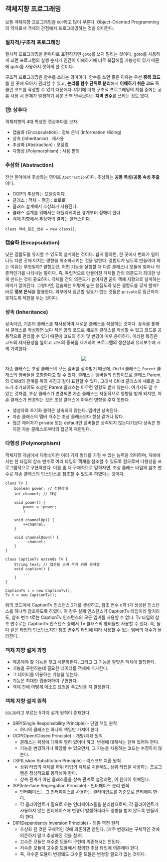 ## 객체지향 프로그래밍

보통 객체지향 프로그래밍을 `OOP`라고 많이 부른다. Object-Oriented Programming의 약자로서 객체의 관점에서 프로그래밍하는 것을 의미한다.

### 절차적/구조적 프로그래밍 

절차적 프로그래밍을 한마디로 표현하자면 `goto`를 쓰지 말라는 것이다. goto를 사용하게 되면 프로그램의 실행 순서가 인간이 이해하기에 너무 복잡해질 가능성이 있기 때문에 goto를 사용하지 못하게 한 것이다.

구조적 프로그래밍은 함수를 쓰라는 의미이다. 함수를 쓰면 좋은 이유는 우선 **중복 코드**를 한 곳에 모아서 관리할 수 있고, **논리를 함수 단위로 분리**해서 **이해하기 쉬운 코드** 즉 클린 코드를 작성할 수 있기 때문에다. 여기에 더해 구조적 프로그래밍의 지침 중에는 공유 사용 시 문제가 발생하기 쉬운 전역 변수보다는 **지역 변수**를 쓰라는 것도 있다.

### 캡! 상추다 

객체지향의 4대 특성인 캡상추다를 보자.

- 캡슐화 (Encapsulation) : 정보 은닉 (Information Hiding)
- 상속 (Inheritance) : 재사용
- 추상화 (Abstraction) : 모델링 
- 다형성 (Polymorphism) : 사용 편의 

### 추상화 (Abstraction)

전산 분야에서 추상화는 영어로 `Abstraction`이다. 추상화는 **공통 특성/공통 속성 추출**이다.

- OOP의 추상화는 모델링이다.
- 클래스 : 객체 = 펭귄 : 뽀로로 
- 클래스 설계에서 추상화가 사용된다.
- 클래스 설계를 위해서는 애플리케이션 경계부터 정해야 한다.
- 객체 지향에서 추상화의 결과는 클래스이다.

```
class 객체_참조_변수 = new class();
```

### 캡슐화 (Encapsulation)

낮은 결합도를 유지할 수 있도록 설계하는 것이다. 쉽게 말하면, 한 곳에서 변화가 일어나도 다른 곳에 미치는 영향을 최소화시키는 것을 말한다. 결합도가 낮도록 만들어야 하는 이유는 무엇일까? 결합도란, 어떤 기능을 실행할 때 다른 클래스나 모듈에 얼마나 의존적인가를 나타내는 말이다. 즉, 독립적으로 만들어진 객체들 간의 의존도가 최대한 낮게 만드는 것이 중요하다. 객체들 간의 의존도가 높아지면 굳이 객체 지향으로 설계하는 의미가 없어진다. 그렇다면, 캡슐화는 어떻게 높은 응집도와 낮은 결합도를 갖게 할까? 바로 **정보 은닉**을 활용한다. 외부에서 접근할 필요가 없는 것들은 `private`로 접근하지 못하도록 제한을 두는 것이다.

### 상속 (Inheritance)

상속이란, 기존의 클래스를 재사용하여 새로운 클래스를 작성하는 것이다. 상속을 통해서 클래스를 작성하면 보다 적은 양의 코드로 새로운 클래스를 작성할 수 있고 코드를 공통적으로 관리할 수 있기 때문에 코드의 추가 및 변경이 매우 용이하다. 이러한 특징은 코드의 재사용성을 높이고 코드의 중복을 제거하여 프로그램의 생산성과 유지보수에 크게 기여한다.

<center><img src = "https://img1.daumcdn.net/thumb/R1280x0/?scode=mtistory2&fname=https%3A%2F%2Fblog.kakaocdn.net%2Fdn%2FbjM4g1%2FbtqS1Wd8Vo4%2Fw28pgCB2Gb4Mms2TdhXnyK%2Fimg.png"></center>

자손 클래스는 조상 클래스의 모든 멤버를 상속받기 때문에, `Child` 클래스는 `Parent` 클래스의 멤버들을 포함한다고 할 수 있다. 클래스는 멤버들의 집합이므로 클래스 Parent와 Child의 관계를 위의 사진과 같이 표현할 수 있다. 그래서 Child 클래스에 새로운 코드가 추가되어도 조상인 Parent 클래스는 아무런 영향도 받지 않는다. 여기서도 알 수 있는 것처럼, 조상 클래스가 변경되면 자손 클래스는 자동적으로 영향을 받게 되지만, 자손 클래스가 변경되는 것은 조상 클래스에 아무런 영향을 주지 못한다.

- 생성자와 초기화 블럭은 상속되지 않는다. 멤버만 상속된다.
- 자손 클래스의 멤버 개수는 조상 클래스보다 항상 같거나 많다.
- 접근 제어자가 private 또는 default인 멤버들은 상속되지 않는다기보다 상속은 받지만 자손 클래스로부터의 접근이 제한된다.

### 다형성 (Polymorphism)

객체지향 개념에서 다형성이란 여러 가지 형태를 가질 수 있는 능력을 의미하며, 자바에서는 한 타입의 참조 변수로 여러 타입의 객체를 참조할 수 있도록 함으로써 다형성을 프로그램적으로 구현하였다. 이를 좀 더 구체적으로 말하자면, 조상 클래스 타입의 참조 변수로 자손 클래스의 인스턴스를 참조할 수 있도록 하였다는 것이다.

```
class Tv {
    boolean power; // 전원상태
    int channel; // 채널

    void power() { 
        power = !power;
        }

    void channelUp() {
        ++channel;
    }

    void channelDown() {
        --channel;
    }
}

class CaptionTv extends Tv {
    String text; // 캡션을 보여 주기 위한 문자열
    void caption() {
        ...
    }
}
```

```
CaptionTv c = new CaptionTv();
Tv t = new CaptionTv();
```

위의 코드에서 CaptionTv 인스턴스 2개를 생성하고, 참조 변수 c와 t가 생성된 인스턴스를 하나씩 참조하도록 하였다. 이 경우 실제 인스턴스가 CaptionTv 타입이라 할지라도, 참조 변수 t로는 CaptionTv 인스턴스의 모든 멤버를 사용할 수 없다. Tv 타입의 참조 변수로는 CaptionTv 인스턴스 중에서 Tv 클래스의 멤버들만 사용할 수 있다. 즉, 둘 다 같은 타입의 인스턴스지만 참조 변수의 타입에 따라 사용할 수 있는 멤버의 개수가 달라진다.

### 객체 지향 설계 과정 

- 제공해야 할 기능을 찾고 세분화한다. 그리고 그 기능을 알맞은 객체에 할당한다.
- 기능을 구현하는데 필요한 데이터를 객체에 추가한다.
- 그 데이터를 이용하는 기능을 넣는다.
- 기능은 최대한 캡슐화하여 구현한다.
- 객체 간에 어떻게 메소드 요청을 주고받을 지 결정한다.

### 객체 지향 설계 원칙

`SOLID`라고 부르는 5가지 설계 원칙이 존재한다.

- SRP(Single Responsibility Principle) - 단일 책임 원칙
    - 하나의 클래스는 하나의 책임만 가져야 한다.
- OCP(Open/Closed Principle) - 개방/폐쇄 원칙
    - 클래스는 확장에 대하여 열려 있어야 하고, 변경에 대해서는 닫혀 있어야 한다.
    - 기능을 변경하거나 확장할 수 있으면서, 그 기능을 사용하는 코드는 수정하지 않는다.
- LSP(Liskov Substitution Principle) - 리스코프 치환 원칙
    - 상위 타입의 객체를 하위 타입의 객체로 치환해도, 상위 타입을 사용하는 프로그램은 정상적으로 동작해야 한다.
    - 상속 관계가 아닌 클래스들을 상속 관계로 설정하면, 이 원칙이 위배된다.
- ISP(Interface Segregation Principle) - 인터페이스 분리 원칙
    - 인터페이스는 그 인터페이스를 사용하는 클라이언트를 기준으로 분리해야 한다.
    - 각 클라이언트가 필요로 하는 인터페이스들을 분리함으로써, 각 클라이언트가 사용하지 않는 인터페이스에 변경이 발생하더라도 영향을 받지 않도록 만들어야 한다.
- DIP(Dependency Inversion Principle) - 의존 역전 원칙 
    - 추상화 된 것은 구체적인 것에 의존하면 안된다. (자주 변경되는 구체적인 것에 의존하지 말고 추상화된 것을 참조)
    - 고수준 모듈은 저수준 모듈의 구현에 의존해서는 안된다.
    - 저수준 모듈이 고수준 모듈에서 정의한 추상 타입에 의존해야 한다.
    - 즉, 저수준 모듈이 변경돼도 고수준 모듈은 변경할 필요가 없는 것이다.
